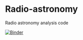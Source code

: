 # Radio-astronomy
Radio astronomy analysis code 

[![Binder](https://mybinder.org/badge_logo.svg)](https://mybinder.org/v2/gh/Space-papaya/Radio-astronomy/main?labpath=Radio_code.ipynb)
